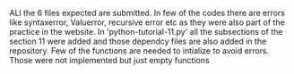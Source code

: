 ALl the 6 files expected are submitted.
In few of the codes there are errors like syntaxerror, Valuerror, recursive error etc as they were also part of the practice in the website.
In 'python-tutorial-11.py' all the subsections of the section 11 were added and those dependcy files are also added in the repository.
Few of the functions are needed to intialize to avoid errors. Those were not implemented but just empty functions
